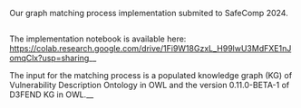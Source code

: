 Our graph matching process implementation submited to SafeComp 2024.
##

The implementation notebook is available here: https://colab.research.google.com/drive/1Fi9W18GzxL_H99lwU3MdFXE1nJomqClx?usp=sharing__

The input for the matching process is a populated knowledge graph (KG) of Vulnerability Description Ontology in OWL and the version 0.11.0-BETA-1 of D3FEND KG in OWL.__
